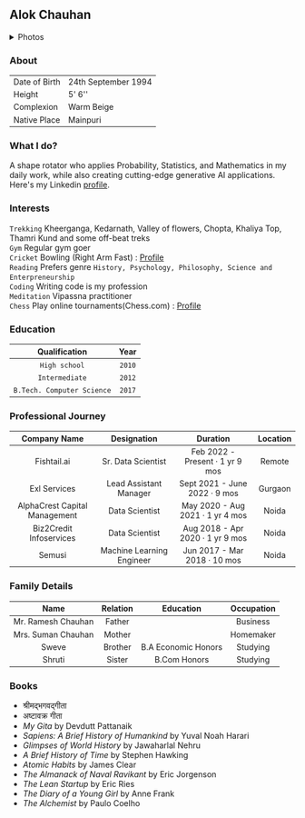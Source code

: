 ## Alok Chauhan
<details>
  <summary>Photos</summary>
  <img src="jpeg/IMG_4657.jpeg"/>
  <img src="jpeg/IMG_4899.jpeg"/>
  <img src="jpeg/IMG_3744.jpg"/>
  <img src="jpeg/IMG_4629.jpeg"/>
</details>

### About

|    |    | 
|----|----|
|Date of Birth| 24th September 1994|
|Height| 5' 6''|
|Complexion| Warm Beige|
|Native Place| Mainpuri|

### What I do?
A shape rotator who applies Probability, Statistics, and Mathematics in my daily work, while also creating cutting-edge generative AI applications.
Here's my Linkedin [profile](https://www.linkedin.com/in/alokkik).

### Interests

`Trekking` Kheerganga, Kedarnath, Valley of flowers, Chopta, Khaliya Top, Thamri Kund and some off-beat treks\
`Gym` Regular gym goer \
`Cricket` Bowling (Right Arm Fast) : [Profile](https://cricheroes.com/player-profile/22092437/alok/stats) \
`Reading` Prefers genre `History, Psychology, Philosophy, Science and Enterpreneurship` \
`Coding` Writing code is my profession \
`Meditation` Vipassna practitioner \
`Chess` Play online tournaments(Chess.com) : [Profile](https://www.chess.com/stats/live/rapid/imallok)

### Education

| Qualification  | Year  |
|:---:|:---:|
| `High school`  | `2010`  |
| `Intermediate` | `2012`  |
| `B.Tech. Computer Science`  | `2017`  |

### Professional Journey

| Company Name | Designation   |  Duration  | Location|
|:--------------:|:---------------:|:------------:|:---------:|
| Fishtail.ai | Sr. Data Scientist | Feb 2022 - Present · 1 yr 9 mos | Remote|
| Exl Services | Lead Assistant Manager | Sept 2021 - June 2022 · 9 mos| Gurgaon |
| AlphaCrest Capital Management | Data Scientist | May 2020 - Aug 2021 · 1 yr 4 mos| Noida|
| Biz2Credit Infoservices | Data Scientist | Aug 2018 - Apr 2020 · 1 yr 9 mos | Noida|
| Semusi| Machine Learning Engineer | Jun 2017 - Mar 2018 · 10 mos | Noida|

### Family Details

|  Name  |  Relation  |  Education  | Occupation |
|:----:|:----:|:----:|:----:|
| Mr. Ramesh Chauhan | Father | | Business |
| Mrs. Suman Chauhan | Mother | | Homemaker|
| Sweve | Brother | B.A Economic Honors| Studying|
| Shruti | Sister | B.Com Honors | Studying|


### Books
- श्रीमद्भगवद्गीता      
- अष्टावक्र गीता    
- *My Gita* by Devdutt Pattanaik      
- *Sapiens: A Brief History of Humankind* by Yuval Noah Harari      
- *Glimpses of World History* by Jawaharlal Nehru      
- *A Brief History of Time* by Stephen Hawking      
- *Atomic Habits* by James Clear      
- *The Almanack of Naval Ravikant* by Eric Jorgenson      
- *The Lean Startup* by Eric Ries        
- *The Diary of a Young Girl* by Anne Frank      
- *The Alchemist* by Paulo Coelho


